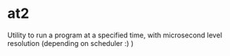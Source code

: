at2
===

Utility to run a program at a specified time, with microsecond level resolution (depending on scheduler :) )
